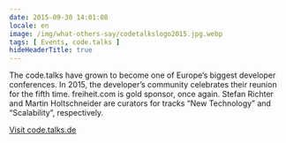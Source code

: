```yaml
---
date: 2015-09-30 14:01:08
locale: en
image: /img/what-others-say/codetalkslogo2015.jpg.webp
tags: [ Events, code.talks ]
hideHeaderTitle: true
---
```


The code.talks have grown to become one of Europe’s biggest developer conferences. In 2015, the developer’s community celebrates their reunion for the fifth time. freiheit.com is gold sponsor, once again. Stefan Richter and Martin Holtschneider are curators for tracks “New Technology” and “Scalability”, respectively. 


[Visit code.talks.de](https://www.codetalks.de/)